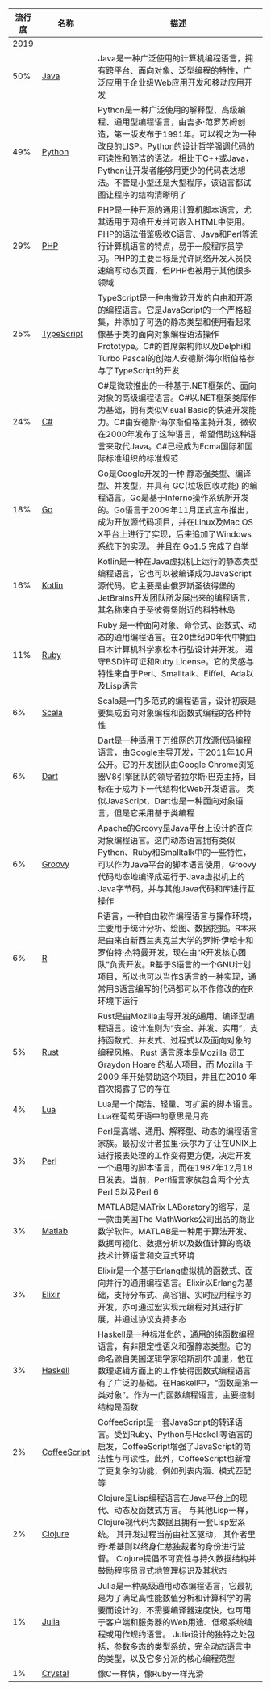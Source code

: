 |流行度|名称|描述
---|---|---
| 2019 |
50% | [Java](https://www.oracle.com/technetwork/java/javase) | Java是一种广泛使用的计算机编程语言，拥有跨平台、面向对象、泛型编程的特性，广泛应用于企业级Web应用开发和移动应用开发
49% | [Python](https://www.python.org) | Python是一种广泛使用的解释型、高级编程、通用型编程语言，由吉多·范罗苏姆创造，第一版发布于1991年。可以视之为一种改良的LISP。Python的设计哲学强调代码的可读性和简洁的语法。相比于C++或Java，Python让开发者能够用更少的代码表达想法。不管是小型还是大型程序，该语言都试图让程序的结构清晰明了
29% | [PHP](https://php.net) | PHP是一种开源的通用计算机脚本语言，尤其适用于网络开发并可嵌入HTML中使用。PHP的语法借鉴吸收C语言、Java和Perl等流行计算机语言的特点，易于一般程序员学习。PHP的主要目标是允许网络开发人员快速编写动态页面，但PHP也被用于其他很多领域
25% | [TypeScript](https://www.typescriptlang.org) | TypeScript是一种由微软开发的自由和开源的编程语言。它是JavaScript的一个严格超集，并添加了可选的静态类型和使用看起来像基于类的面向对象编程语法操作Prototype。C#的首席架构师以及Delphi和Turbo Pascal的创始人安德斯·海尔斯伯格参与了TypeScript的开发
24% | [C#](https://dotnet.microsoft.com) | C#是微软推出的一种基于.NET框架的、面向对象的高级编程语言。C#以.NET框架类库作为基础，拥有类似Visual Basic的快速开发能力。C#由安德斯·海尔斯伯格主持开发，微软在2000年发布了这种语言，希望借助这种语言来取代Java。C#已经成为Ecma国际和国际标准组织的标准规范
18% | [Go](https://golang.org) | Go是Google开发的一种 静态强类型、编译型、并发型，并具有 GC(垃圾回收功能) 的编程语言。Go是基于Inferno操作系统所开发的。Go语言于2009年11月正式宣布推出，成为开放源代码项目，并在Linux及Mac OS X平台上进行了实现，后来追加了Windows系统下的实现。 并且在 Go1.5 完成了自举
16% | [Kotlin](https://kotlinlang.org) | Kotlin是一种在Java虚拟机上运行的静态类型编程语言，它也可以被编译成为JavaScript源代码。它主要是由俄罗斯圣彼得堡的JetBrains开发团队所发展出来的编程语言，其名称来自于圣彼得堡附近的科特林岛
11% | [Ruby](https://www.ruby-lang.org) | Ruby 是一种面向对象、命令式、函数式、动态的通用编程语言。在20世纪90年代中期由日本计算机科学家松本行弘设计并开发。 遵守BSD许可证和Ruby License。它的灵感与特性来自于Perl、Smalltalk、Eiffel、Ada以及Lisp语言
 6% | [Scala](https://www.scala-lang.org) | Scala是一门多范式的编程语言，设计初衷是要集成面向对象编程和函数式编程的各种特性
 6% | [Dart](https://dart.dev) | Dart是一种适用于万维网的开放源代码编程语言，由Google主导开发，于2011年10月公开。它的开发团队由Google Chrome浏览器V8引擎团队的领导者拉尔斯·巴克主持，目标在于成为下一代结构化Web开发语言。 类似JavaScript，Dart也是一种面向对象语言，但是它采用基于类编程
 6% | [Groovy](http://groovy-lang.org) | Apache的Groovy是Java平台上设计的面向对象编程语言。这门动态语言拥有类似Python、Ruby和Smalltalk中的一些特性，可以作为Java平台的脚本语言使用，Groovy代码动态地编译成运行于Java虚拟机上的Java字节码，并与其他Java代码和库进行互操作
 6% | [R](https://www.r-project.org) | R语言，一种自由软件编程语言与操作环境，主要用于统计分析、绘图、数据挖掘。R本来是由来自新西兰奥克兰大学的罗斯·伊哈卡和罗伯特·杰特曼开发，现在由“R开发核心团队”负责开发。R基于S语言的一个GNU计划项目，所以也可以当作S语言的一种实现，通常用S语言编写的代码都可以不作修改的在R环境下运行
 5% | [Rust](https://www.rust-lang.org) | 	Rust是由Mozilla主导开发的通用、编译型编程语言。设计准则为“安全、并发、实用”，支持函数式、并发式、过程式以及面向对象的编程风格。 Rust 语言原本是Mozilla 员工 Graydon Hoare 的私人项目，而 Mozilla 于 2009 年开始赞助这个项目，并且在2010 年首次揭露了它的存在
 4% | [Lua](https://www.lua.org) | Lua是一个简洁、轻量、可扩展的脚本语言。Lua在葡萄牙语中的意思是月亮
 3% | [Perl](http://www.perlchina.org) | Perl是高端、通用、解释型、动态的编程语言家族。最初设计者拉里·沃尔为了让在UNIX上进行报表处理的工作变得更方便，决定开发一个通用的脚本语言，而在1987年12月18日发表。当前，Perl语言家族包含两个分支Perl 5以及Perl 6
 3% | [Matlab](https://ww2.mathworks.cn) | MATLAB是MATrix LABoratory的缩写，是一款由美国The MathWorks公司出品的商业数学软件。MATLAB是一种用于算法开发、数据可视化、数据分析以及数值计算的高级技术计算语言和交互式环境
 3% | [Elixir](https://elixir-lang.org) | Elixir是一个基于Erlang虚拟机的函数式、面向并行的通用编程语言。Elixir以Erlang为基础，支持分布式、高容错、实时应用程序的开发，亦可通过宏实现元编程对其进行扩展，并通过协议支持多态
 3% | [Haskell](https://www.haskell.org) | Haskell是一种标准化的，通用的纯函数编程语言，有非限定性语义和强静态类型。它的命名源自美国逻辑学家哈斯凯尔·加里，他在数理逻辑方面上的工作使得函数式编程语言有了广泛的基础。在Haskell中，“函数是第一类对象”。作为一门函数编程语言，主要控制结构是函数
 2% | [CoffeeScript](https://coffeescript.org) | CoffeeScript是一套JavaScript的转译语言。受到Ruby、Python与Haskell等语言的启发，CoffeeScript增强了JavaScript的简洁性与可读性。此外，CoffeeScript也新增了更复杂的功能，例如列表内涵、模式匹配等
 2% | [Clojure](https://clojure.org) | Clojure是Lisp编程语言在Java平台上的现代、动态及函数式方言。 与其他Lisp一样，Clojure视代码为数据且拥有一套Lisp宏系统。 其开发过程当前由社区驱动， 其作者里奇·希基则以终身仁慈独裁者的身份进行监督。 Clojure提倡不可变性与持久数据结构并鼓励程序员显式地管理标识及其状态
 1% | [Julia](https://julialang.org) | Julia是一种高级通用动态编程语言，它最初是为了满足高性能数值分析和计算科学的需要而设计的，不需要编译器速度快，也可用于客户端和服务器的Web用途、低级系统编程或用作规约语言。 Julia设计的独特之处包括，参数多态的类型系统，完全动态语言中的类型，以及它多分派的核心编程范型
 1% | [Crystal](https://crystal-lang.org) | 像C一样快，像Ruby一样光滑
